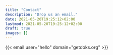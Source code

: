 ```yaml
---
title: "Contact"
description: "Drop us an email."
date: 2021-05-20T19:25:12+02:00
lastmod: 2021-05-20T19:25:12+02:00
draft: true
images: []
---
```


{{< email user="hello" domain="getdoks.org" >}}
